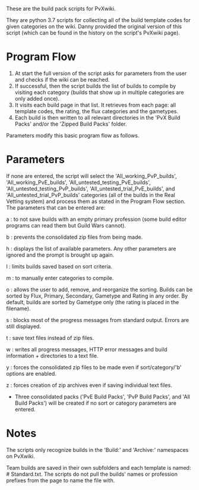 These are the build pack scripts for PvXwiki.

They are python 3.7 scripts for collecting all of the build template codes for given categories on the wiki.
Danny provided the original version of this script (which can be found in the history on the script's PvXwiki page).

# Program Flow
1. At start the full version of the script asks for parameters from the user and checks if the wiki can be reached. 
2. If successful, then the script builds the list of builds to compile by visiting each category (builds that show up in multiple categories are only added once).
3. It visits each build page in that list. It retrieves from each page: all template codes, the rating, the flux categories and the gametypes. 
4. Each build is then written to all relevant directories in the 'PvX Build Packs' and/or the 'Zipped Build Packs' folder. 

Parameters modify this basic program flow as follows.

# Parameters
If none are entered, the script will select the 'All_working_PvP_builds', 'All_working_PvE_builds', 'All_untested_testing_PvE_builds', 'All_untested_testing_PvP_builds', 'All_untested_trial_PvE_builds', and 'All_untested_trial_PvP_builds' categories (all of the builds in the Real Vetting system) and process them as stated in the Program Flow section. The parameters that can be entered are:

a : to not save builds with an empty primary profession (some build editor programs can read them but Guild Wars cannot).

b : prevents the consolidated zip files from being made.

h : displays the list of available parameters. Any other parameters are ignored and the prompt is brought up again.

l : limits builds saved based on sort criteria.

m : to manually enter categories to compile.

o : allows the user to add, remove, and reorganize the sorting. Builds can be sorted by Flux, Primary, Secondary, Gametype and Rating in any order. By default, builds are sorted by Gametype only (the rating is placed in the filename).

s : blocks most of the progress messages from standard output. Errors are still displayed.

t : save text files instead of zip files.

w : writes all progress messages, HTTP error messages and build information + directories to a text file.

y : forces the consolidated zip files to be made even if sort/category/'b' options are enabled.

z : forces creation of zip archives even if saving individual text files. 

* Three consolidated packs ('PvE Build Packs', 'PvP Build Packs', and 'All Build Packs') will be created if no sort or category parameters are entered.

# Notes
The scripts only recognize builds in the 'Build:' and 'Archive:' namespaces on PvXwiki.

Team builds are saved in their own subfolders and each template is named: # Standard.txt. The scripts do not pull the builds' names or profession prefixes from the page to name the file with.
